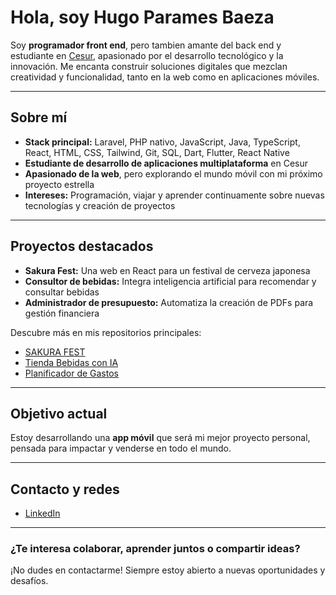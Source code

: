 # Hola, soy Hugo Parames Baeza

Soy **programador front end**, pero tambien amante del back end y estudiante en [Cesur](https://www.cesurformacion.com/), apasionado por el desarrollo tecnológico y la innovación. Me encanta construir soluciones digitales que mezclan creatividad y funcionalidad, tanto en la web como en aplicaciones móviles.

---

## Sobre mí

- **Stack principal:** Laravel, PHP nativo, JavaScript, Java, TypeScript, React, HTML, CSS, Tailwind, Git, SQL, Dart, Flutter, React Native
- **Estudiante de desarrollo de aplicaciones multiplataforma** en Cesur
- **Apasionado de la web**, pero explorando el mundo móvil con mi próximo proyecto estrella
- **Intereses:** Programación, viajar y aprender continuamente sobre nuevas tecnologías y creación de proyectos

---

## Proyectos destacados

- **Sakura Fest:** Una web en React para un festival de cerveza japonesa
- **Consultor de bebidas:** Integra inteligencia artificial para recomendar y consultar bebidas
- **Administrador de presupuesto:** Automatiza la creación de PDFs para gestión financiera

Descubre más en mis repositorios principales:
- [SAKURA FEST](https://github.com/Hugo-Parames-Baeza/SAKURA-FEST)
- [Tienda Bebidas con IA](https://github.com/Hugo-Parames-Baeza/tienda-bebidas)
- [Planificador de Gastos](https://github.com/Hugo-Parames-Baeza/Planificador-de-Gastos)

---

## Objetivo actual

Estoy desarrollando una **app móvil** que será mi mejor proyecto personal, pensada para impactar y venderse en todo el mundo.

---

## Contacto y redes

- [LinkedIn](https://www.linkedin.com/in/hugo-parames/)

---

### ¿Te interesa colaborar, aprender juntos o compartir ideas?  
¡No dudes en contactarme! Siempre estoy abierto a nuevas oportunidades y desafíos.
